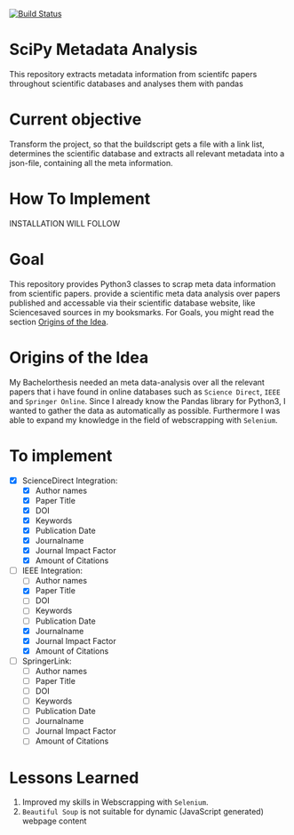 [![Build Status](https://travis-ci.org/zwoefler/SciPy-Metadata-Analysis.svg?branch=master)](https://travis-ci.org/zwoefler/SciPy-Metadata-Analysis)
# SciPy Metadata Analysis
This repository extracts metadata information from scientifc papers throughout scientific databases and analyses them with pandas

# Current objective
Transform the project, so that the buildscript gets a file with a link list, determines the scientific database and extracts all
relevant metadata into a json-file, containing all the meta information.

# How To Implement
INSTALLATION WILL FOLLOW


# Goal
This repository provides Python3 classes to scrap meta data information from scientific papers.
provide a scientific meta data analysis over papers published and accessable via their scientific database website, like Sciencesaved sources in my booksmarks. For Goals, you might read the section [Origins of the Idea](#Origins-of-the-Idea).

# Origins of the Idea
My Bachelorthesis needed an meta data-analysis over all the relevant papers that i have found in online databases such as `Science Direct`, `IEEE` and `Springer Online`.
Since I already know the Pandas library for Python3, I wanted to gather the data as automatically as possible. Furthermore I was able to expand my knowledge in the field of webscrapping with `Selenium`.

# To implement
- [X] ScienceDirect Integration:
    - [X] Author names
    - [X] Paper Title
    - [X] DOI
    - [X] Keywords
    - [X] Publication Date
    - [X] Journalname
    - [X] Journal Impact Factor
    - [X] Amount of Citations

- [ ] IEEE Integration:
    - [ ] Author names
    - [X] Paper Title
    - [ ] DOI
    - [ ] Keywords
    - [ ] Publication Date
    - [X] Journalname
    - [X] Journal Impact Factor
    - [X] Amount of Citations

- [ ] SpringerLink:
    - [ ] Author names
    - [ ] Paper Title
    - [ ] DOI
    - [ ] Keywords
    - [ ] Publication Date
    - [ ] Journalname
    - [ ] Journal Impact Factor
    - [ ] Amount of Citations

# Lessons Learned
1. Improved my skills in Webscrapping with `Selenium`.
2. `Beautiful Soup` is not suitable for dynamic (JavaScript generated) webpage content